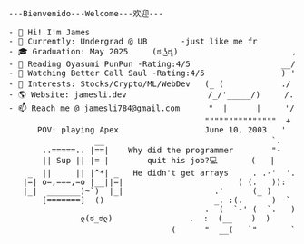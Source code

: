 <!--
**skxvtchy/skxvtchy** is a ✨ _special_ ✨ repository because its `README.md` (this file) appears on your GitHub profile.
Here are some ideas to get you started:
-->
<pre>
                                                                    ,                                 __|_
---Bienvenido---Welcome---欢迎---                                 ,' |                           -----oo(_)oo----
                                                                /   :             __,-~~/~ "" `---.      
- 👋 Hi! I'm James                                           --'   /             _/_,---(      ,    ) 
- 🤖 Currently: Undergrad @ UB       -just like me fr        \/ />/          __ /        <    /   )  \___
- 🎓 Graduation: May 2025     (ಠ ͜ʖರೃ)                        /   /_\---===;;;'====------------------===;;;===------ -
- 📰 Reading Oyasumi PunPun -Rating:4/5                   __/   /               \/  ~"~"~"~"~"~\~"~)~"/
- 🎥 Watching Better Call Saul -Rating:4/5                ) '-./                (_ (   \  (     >    \)
- 🚀 Interests: Stocks/Crypto/ML/WebDev   (_ (            ./  :\                 \_( _ <         >_>'        ( ͡° ͜ʖ ͡°)ﾉ⌐■-■ 
- 🌎 Website: jamesli.dev                 /_/'_____/)     /.' '                     ~ `-i' ::>|--"           -Rizzard of Oz
- 📫 Reach me @ jamesli784@gmail.com      "  |      |     '/'    pls hire me            I;|.|.|
                                         """""""""""""""  +     I have no cache         <|i::|i|`.       Pointer?
      POV: playing Apex                  June 10, 2003   '       -not a joke           (`^'"`-' ")   I barely know her
                  __                                   `.            ಠ_ಠ                               (☞ﾟヮﾟ)☞
       ..=====.. |==|    Why did the programmer        "-                     
       || Sup || |= |        quit his job?💻       (   |                .==\""/==.           ---🛠️Work Experience---
    _  ||     || |^*| _   He didn't get arrays     . .-'  '.            ((+) .  .:)                               
   |=| o=,===,=o |__||=|                        ( (.   )):              |'.-(o)-.'|                   -n/a
   |_|  _______)~`)  |_|                   .'      (_ )                 \/  \_/  \/        
       [=======]  ()                       _. :(.      )  `         I dont own a console
                                         .  (  `-' (  `.   )       
               ლ(ಠ_ಠლ)                .  :  (__    )  )                                             Thanks For Visiting!!!
                                  (      "  __(   `"       ` ))                                            ⊂(◉‿◉)つ
</pre>
